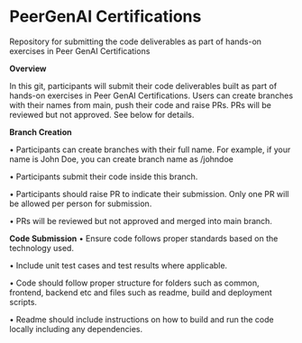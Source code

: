 # PeerGenAI Certifications
Repository for submitting the code deliverables as part of hands-on exercises in Peer GenAI Certifications

**Overview**

In this git, participants will submit their code deliverables built as part of hands-on exercises in Peer GenAI Certifications. Users can create branches with their names from main, push their code and raise PRs. PRs will be reviewed but not approved. See below for details.

**Branch Creation**

•	Participants can create branches with their full name. For example, if your name is John Doe, you can create branch name as /johndoe

•	Participants submit their code inside this branch. 

•	Participants should raise PR to indicate their submission. Only one PR will be allowed per person for submission.

•	PRs will be reviewed but not approved and merged into main branch.

**Code Submission**
•	Ensure code follows proper standards based on the technology used.

•	Include unit test cases and test results where applicable.

•	Code should follow proper structure for folders such as common, frontend, backend etc and files such as readme, build and deployment scripts.

•	Readme should include instructions on how to build and run the code locally including any dependencies.

